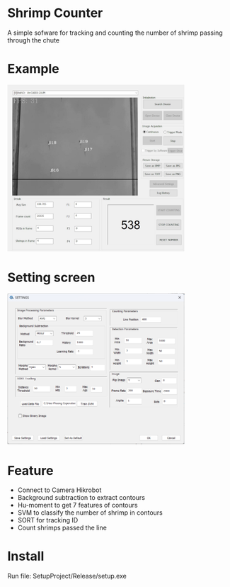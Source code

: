 # Shrimp Counter
A simple sofware for tracking and counting the number of shrimp passing through the chute
# Example
[<img src="assets/sample.jpg" width="400"/>](assets/sample.jpg)
# Setting screen
[<img src="assets/settings.png" width="400"/>](assets/settings.png)
# Feature
+ Connect to Camera Hikrobot
+ Background subtraction to extract contours
+ Hu-moment to get 7 features of contours
+ SVM to classify the number of shrimp in contours
+ SORT for tracking ID
+ Count shrimps passed the line
# Install 
Run file: SetupProject/Release/setup.exe

